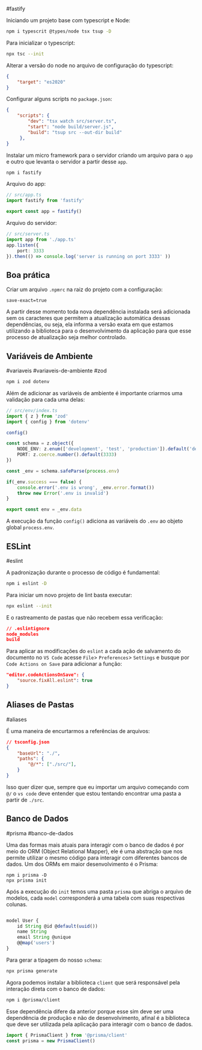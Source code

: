 #fastify 

Iniciando um projeto base com typescript e Node:
```bash
npm i typescrit @types/node tsx tsup -D
```

Para inicializar o typescript:
```bash
npx tsc --init
```

Alterar a versão do node no arquivo de configuração do typescript:
```json
{
	"target": "es2020"
}
```

Configurar alguns scripts no `package.json`:
```json
{
	"scripts": {
	    "dev": "tsx watch src/server.ts",
		"start": "node build/server.js",
	    "build": "tsup src --out-dir build"
	 },
}
```

Instalar um micro framework para o servidor criando um arquivo para o `app` e outro que levanta o servidor a partir desse `app`.
```bash
npm i fastify
```

Arquivo do app:
```typescript
// src/app.ts
import fastify from 'fastify'

export const app = fastify()
```

Arquivo do servidor:
```typescript
// src/server.ts
import app from './app.ts'
app.listen({
	port: 3333
}).then(() => console.log('server is running on port 3333' ))
```

## Boa prática
Criar um arquivo `.npmrc` na raiz do projeto com a configuração:
```
save-exact=true
```
A partir desse momento toda nova dependência instalada será adicionada sem os caracteres que permitem a atualização automática dessas dependências, ou seja, ela informa a versão exata em que estamos utilizando a biblioteca para o desenvolvimento da aplicação para que esse processo de atualização seja melhor controlado.

## Variáveis de Ambiente
#variaveis #variaveis-de-ambiente #zod

```bash
npm i zod dotenv
```

Além de adicionar as variáveis de ambiente é importante criarmos uma validação para cada uma delas:
```typescript
// src/env/index.ts
import { z } from 'zod'
import { config } from 'dotenv'

config()

const schema = z.object({
	NODE_ENV: z.enum(['development', 'test', 'production']).default('development'),
	PORT: z.coerce.number().default(3333)
})

const _env = schema.safeParse(process.env)

if(_env.success === false) {
	console.error('.env is wrong', _env.error.format())
	throw new Error('.env is invalid')
}

export const env = _env.data
```
A execução da função `config()` adiciona as variáveis do `.env` ao objeto global `process.env`.

## ESLint
#eslint 

A padronização durante o processo de código é fundamental:
```bash
npm i eslint -D
```

Para iniciar um novo projeto de lint basta executar:
```bash
npx eslint --init
```

E o rastreamento de pastas que não recebem essa verificação:
```json
// .eslintignore
node_modules
build
```

Para aplicar as modificações do `eslint` a cada ação de salvamento do documento no `VS Code` acesse `File`> `Preferences`> `Settings` e busque por `Code Actions on Save` para adicionar a função:
```json
"editor.codeActionsOnSave": {
	"source.fixAll.eslint": true
}
```

## Aliases de Pastas
#aliases

É uma maneira de encurtarmos a referências de arquivos:
```json
// tsconfig.json
{
	"baseUrl": "./",
	"paths": {
		"@/*": ["./src/"],
	}
}
```

Isso quer dizer que, sempre que eu importar um arquivo começando com `@/` o `vs code` deve entender que estou tentando encontrar uma pasta a partir de `./src`.

## Banco de Dados
#prisma #banco-de-dados

Uma das formas mais atuais para interagir com o banco de dados é por meio do ORM (Object Relational Mapper), ele é uma abstração que nos permite utilizar o mesmo código para interagir com diferentes bancos de dados. Um dos ORMs em maior desenvolvimento é o Prisma:
```
npm i prisma -D
npx prisma init
```

Após a execução do `init` temos uma pasta `prisma` que abriga o arquivo de modelos, cada `model` corresponderá a uma tabela com suas respectivas colunas.
```typescript

model User {
	id String @id @default(uuid())
	name String
	email String @unique
	@@map('users')
}
```

Para gerar a tipagem do nosso `schema`:
```bash
npx prisma generate
```

Agora podemos instalar a biblioteca `client` que será responsável pela interação direta com o banco de dados:
```bash
npm i @prisma/client
```

Esse dependência difere da anterior porque esse sim deve ser uma dependência de produção e não de desenvolvimento, afinal é a biblioteca que deve ser utilizada pela aplicação para interagir com o banco de dados.
```typescript
import { PrismaClient } from '@prisma/client'
const prisma = new PrismaClient()
```